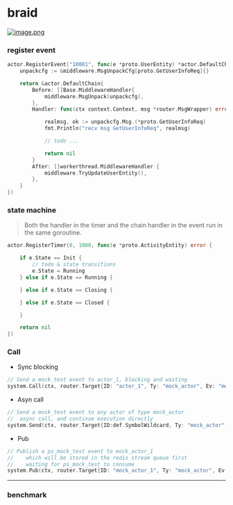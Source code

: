 # braid

[![image.png](https://i.postimg.cc/1ztqkfhZ/image.png)](https://postimg.cc/K16jLc89)

### register event
```go
actor.RegisterEvent("10001", func(e *proto.UserEntity) *actor.DefaultChain {
    unpackcfg := &middleware.MsgUnpackCfg[proto.GetUserInfoReq]{}

    return &actor.DefaultChain{
        Before: []Base.MiddlewareHandler{
            middleware.MsgUnpack(unpackcfg),
        },
        Handler: func(ctx context.Context, msg *router.MsgWrapper) error {

            realmsg, ok := unpackcfg.Msg.(*proto.GetUserInfoReq)
            fmt.Println("recv msg GetUserInfoReq", realmsg)

            // todo ...

            return nil
        }
        After: []workerthread.MiddlewareHandler {
            middleware.TryUpdateUserEntity(),
        },
    }
})
```

### state machine
> Both the handler in the timer and the chain handler in the event run in the same goroutine.
```go
actor.RegisterTimer(0, 1000, func(e *proto.ActivityEntity) error {

    if e.State == Init {
        // todo & state transitions
        e.State = Running
    } else if e.State == Running {

    } else if e.State == Closing {

    } else if e.State == Closed {

    }

    return nil
})

```

### Call
* Sync blocking
```go
// Send a mock_test event to actor_1, blocking and waiting
system.Call(ctx, router.Target{ID: "actor_1", Ty: "mock_actor", Ev: "mock_test"}, nil)
```

* Asyn call
```go
// Send a mock_test event to any actor of type mock_actor
//  async call, and continue execution directly
system.Send(ctx, router.Target{ID:def.SymbolWildcard, Ty: "mock_actor",Ev: "mock_test"}, nil)
```

* Pub
```go
// Publish a ps_mock_test event to mock_actor_1
//    which will be stored in the redis stream queue first
//    waiting for ps_mock_test to consume
system.Pub(ctx, router.Target{ID: "mock_actor_1", Ty: "mock_actor", Ev: "ps_mock_test"}, nil)
```

---

### benchmark